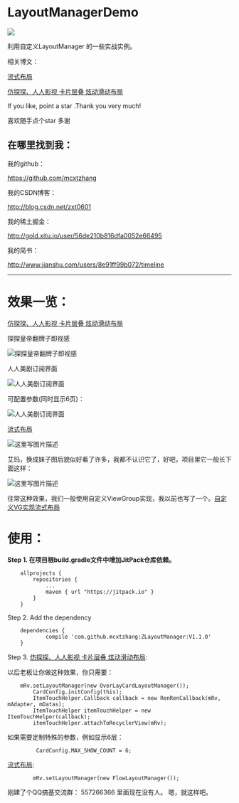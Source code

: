 # LayoutManagerDemo
[![](https://jitpack.io/v/mcxtzhang/LayoutManagerDemo.svg)](https://jitpack.io/#mcxtzhang/LayoutManagerDemo)

利用自定义LayoutManager 的一些实战实例。


相关博文：

[流式布局](http://blog.csdn.net/zxt0601/article/details/52956504)

[仿探探、人人影视 卡片层叠 炫动滑动布局](http://blog.csdn.net/zxt0601/article/details/52956504)

If you like, point a star .Thank you very much!

喜欢随手点个star 多谢

##  在哪里找到我：

我的github：

https://github.com/mcxtzhang

我的CSDN博客：

http://blog.csdn.net/zxt0601

我的稀土掘金：

http://gold.xitu.io/user/56de210b816dfa0052e66495

我的简书：

http://www.jianshu.com/users/8e91ff99b072/timeline
***


# 效果一览：


[仿探探、人人影视 卡片层叠 炫动滑动布局](http://blog.csdn.net/zxt0601/article/details/52956504)

探探皇帝翻牌子即视感

![探探皇帝翻牌子即视感](https://github.com/mcxtzhang/LayoutManagerDemo/blob/master/gifs/tantan.gif)

人人美剧订阅界面

![人人美剧订阅界面](https://github.com/mcxtzhang/LayoutManagerDemo/blob/master/gifs/renren.gif)

可配置参数(同时显示6页)：

![人人美剧订阅界面](https://github.com/mcxtzhang/LayoutManagerDemo/blob/master/gifs/tantan_6page.gif)


[流式布局](http://blog.csdn.net/zxt0601/article/details/52956504)

![这里写图片描述](https://github.com/mcxtzhang/FlowLayoutManager/blob/master/gifs/gif1)

艾玛，换成妹子图后貌似好看了许多，我都不认识它了，好吧，项目里它一般长下面这样：

![这里写图片描述](https://github.com/mcxtzhang/FlowLayoutManager/blob/master/gifs/gif2)

往常这种效果，我们一般使用自定义ViewGroup实现，我以前也写了一个。[自定义VG实现流式布局](http://blog.csdn.net/zxt0601/article/details/50533658)


# 使用：

**Step 1. 在项目根build.gradle文件中增加JitPack仓库依赖。**
```
    allprojects {
		repositories {
			...
			maven { url "https://jitpack.io" }
		}
	}
```
Step 2. Add the dependency
```
    dependencies {
	        compile 'com.github.mcxtzhang:ZLayoutManager:V1.1.0'
	}
```

Step 3.
[仿探探、人人影视 卡片层叠 炫动滑动布局](http://blog.csdn.net/zxt0601/article/details/52956504):

以后老板让你做这种效果，你只需要：
```
	mRv.setLayoutManager(new OverLayCardLayoutManager());
        CardConfig.initConfig(this);
        ItemTouchHelper.Callback callback = new RenRenCallback(mRv, mAdapter, mDatas);
        ItemTouchHelper itemTouchHelper = new ItemTouchHelper(callback);
        itemTouchHelper.attachToRecyclerView(mRv);
```

如果需要定制特殊的参数，例如显示6层：

```
		 CardConfig.MAX_SHOW_COUNT = 6;
```

[流式布局](http://blog.csdn.net/zxt0601/article/details/52956504):
```
        mRv.setLayoutManager(new FlowLayoutManager());
```

刚建了个QQ搞基交流群：
557266366 
里面现在没有人。
嗯，就这样吧。
